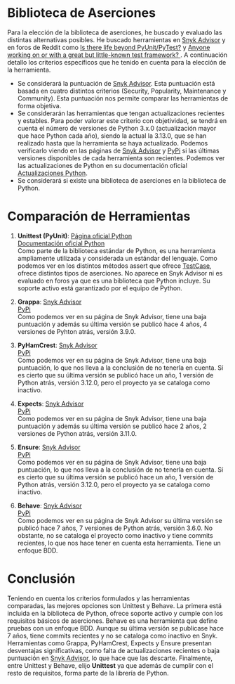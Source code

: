 # Biblioteca de Aserciones

Para la elección de la biblioteca de aserciones, he buscado y evaluado las distintas alternativas posibles. He buscado herramientas en [Snyk Advisor](https://snyk.io/advisor/) y en foros de Reddit como [Is there life beyond PyUnit/PyTest?](https://www.reddit.com/r/Python/comments/1h0yg58/is_there_life_beyond_pyunitpytest/) y [Anyone working on or with a great but little-known test framework? ](https://www.reddit.com/r/Python/comments/1gbxrho/anyone_working_on_or_with_a_great_but_littleknown/). A continuación detallo los criterios específicos que he tenido en cuenta para la elección de la herramienta. 

- Se considerará la puntuación de [Snyk Advisor](https://snyk.io/advisor/). Esta puntuación está basada en cuatro distintos criterios (Security, Popularity, Maintenance y Community). Esta puntuación nos permite comparar las herramientas de forma objetiva. 
- Se considerarán las herramientas que tengan actualizaciones recientes y estables. Para poder valorar este criterio con objetividad, se tendrá en cuenta el número de versiones de Python 3.x.0 (actualización mayor que hace Python cada año), siendo la actual la 3.13.0, que se han realizado hasta que la herramienta se haya actualizado. Podemos verificarlo viendo en las páginas de [Snyk Advisor](https://snyk.io/advisor/) y [PyPi](https://pypi.org/) si las últimas versiones disponibles de cada herramienta son recientes. Podemos ver las actualizaciones de Python en su documentación oficial [Actualizaciones Python](https://www.python.org/doc/versions/).
- Se considerará si existe una biblioteca de aserciones en la biblioteca de Python. 

# Comparación de Herramientas

1. **Unittest (PyUnit)**:
    [Página oficial Python](https://github.com/python/cpython/tree/main/Lib/unittest)  
    [Documentación oficial Python](https://docs.python.org/es/3/library/unittest.html)   
    Como parte de la biblioteca estándar de Python, es una herramienta ampliamente utilizada y considerada un estándar del lenguaje. Como podemos ver en los distintos métodos assert que ofrece [TestCase](https://docs.python.org/es/3/library/unittest.html#unittest.TestCase), ofrece distintos tipos de aserciones. No aparece en Snyk Advisor ni es evaluado en foros ya que es una biblioteca que Python incluye. Su soporte activo está garantizado por el equipo de Python.  

2. **Grappa**:
    [Snyk Advisor](https://snyk.io/advisor/python/grappa)  
    [PyPi](https://pypi.org/project/grappa/)  
    Como podemos ver en su página de Snyk Advisor, tiene una baja puntuación y además su última versión se publicó hace 4 años, 4 versiones de Pyhton atrás, versión 3.9.0. 

3. **PyHamCrest**:
    [Snyk Advisor](https://snyk.io/advisor/python/pyhamcrest)  
    [PyPi](https://pypi.org/project/PyHamcrest/)  
    Como podemos ver en su página de Snyk Advisor, tiene una baja puntuación, lo que nos lleva a la conclusión de no tenerla en cuenta. Sí es cierto que su última versión se publicó hace un año, 1 versión de Python atrás, versión 3.12.0, pero el proyecto ya se cataloga como inactivo.  

4. **Expects**:
    [Snyk Advisor](https://snyk.io/advisor/python/expects)  
    [PyPi](https://pypi.org/project/expects/)    
    Como podemos ver en su página de Snyk Advisor, tiene una baja puntuación y además su última versión se publicó hace 2 años, 2 versiones de Python atrás, versión 3.11.0.  

5. **Ensure**:
    [Snyk Advisor](https://snyk.io/advisor/python/ensure)  
    [PyPi](https://pypi.org/project/ensure/)  
    Como podemos ver en su página de Snyk Advisor, tiene una baja puntuación, lo que nos lleva a la conclusión de no tenerla en cuenta. Sí es cierto que su última versión se publicó hace un año, 1 versión de Python atrás, versión 3.12.0, pero el proyecto ya se cataloga como inactivo.    

6. **Behave**:
    [Snyk Advisor](https://snyk.io/advisor/python/behave)  
    [PyPi](https://pypi.org/project/behave/)  
    Como podemos ver en su página de Snyk Advisor su última versión se publicó hace 7 años, 7 versiones de Python atrás, versión 3.6.0. No obstante, no se cataloga el proyecto como inactivo y tiene commits recientes, lo que nos hace tener en cuenta esta herramienta. Tiene un enfoque BDD. 

# Conclusión

Teniendo en cuenta los criterios formulados y las herramientas comparadas, las mejores opciones son Unittest y Behave. La primera está incluida en la biblioteca de Python, ofrece soporte activo y cumple con los requisitos básicos de aserciones. Behave es una herramienta que define pruebas con un enfoque BDD. Aunque su última versión se publicase hace 7 años, tiene commits recientes y no se cataloga como inactivo en Snyk. Herramientas como Grappa, PyHamCrest, Expects y Ensure presentan desventajas significativas, como falta de actualizaciones recientes o baja puntuación en [Snyk Advisor](https://snyk.io/advisor/), lo que hace que las descarte. Finalmente, entre Unittest y Behave, elijo **Unittest** ya que además de cumplir con el resto de requisitos, forma parte de la librería de Python. 
